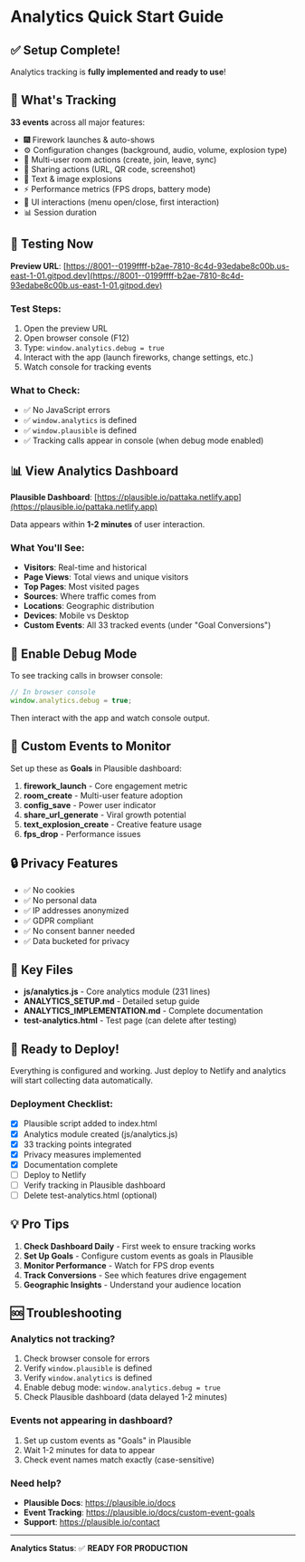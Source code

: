 # Analytics Quick Start Guide

## ✅ Setup Complete!

Analytics tracking is **fully implemented and ready to use**!

## 🎯 What's Tracking

**33 events** across all major features:
- 🎆 Firework launches & auto-shows
- ⚙️ Configuration changes (background, audio, volume, explosion type)
- 👥 Multi-user room actions (create, join, leave, sync)
- 🔗 Sharing actions (URL, QR code, screenshot)
- 📝 Text & image explosions
- ⚡ Performance metrics (FPS drops, battery mode)
- 🎯 UI interactions (menu open/close, first interaction)
- 📊 Session duration

## 🚀 Testing Now

**Preview URL**: [https://8001--0199ffff-b2ae-7810-8c4d-93edabe8c00b.us-east-1-01.gitpod.dev](https://8001--0199ffff-b2ae-7810-8c4d-93edabe8c00b.us-east-1-01.gitpod.dev)

### Test Steps:
1. Open the preview URL
2. Open browser console (F12)
3. Type: `window.analytics.debug = true`
4. Interact with the app (launch fireworks, change settings, etc.)
5. Watch console for tracking events

### What to Check:
- ✅ No JavaScript errors
- ✅ `window.analytics` is defined
- ✅ `window.plausible` is defined
- ✅ Tracking calls appear in console (when debug mode enabled)

## 📊 View Analytics Dashboard

**Plausible Dashboard**: [https://plausible.io/pattaka.netlify.app](https://plausible.io/pattaka.netlify.app)

Data appears within **1-2 minutes** of user interaction.

### What You'll See:
- **Visitors**: Real-time and historical
- **Page Views**: Total views and unique visitors
- **Top Pages**: Most visited pages
- **Sources**: Where traffic comes from
- **Locations**: Geographic distribution
- **Devices**: Mobile vs Desktop
- **Custom Events**: All 33 tracked events (under "Goal Conversions")

## 🔧 Enable Debug Mode

To see tracking calls in browser console:

```javascript
// In browser console
window.analytics.debug = true;
```

Then interact with the app and watch console output.

## 📝 Custom Events to Monitor

Set up these as **Goals** in Plausible dashboard:

1. **firework_launch** - Core engagement metric
2. **room_create** - Multi-user feature adoption
3. **config_save** - Power user indicator
4. **share_url_generate** - Viral growth potential
5. **text_explosion_create** - Creative feature usage
6. **fps_drop** - Performance issues

## 🔒 Privacy Features

- ✅ No cookies
- ✅ No personal data
- ✅ IP addresses anonymized
- ✅ GDPR compliant
- ✅ No consent banner needed
- ✅ Data bucketed for privacy

## 📁 Key Files

- **js/analytics.js** - Core analytics module (231 lines)
- **ANALYTICS_SETUP.md** - Detailed setup guide
- **ANALYTICS_IMPLEMENTATION.md** - Complete documentation
- **test-analytics.html** - Test page (can delete after testing)

## 🎉 Ready to Deploy!

Everything is configured and working. Just deploy to Netlify and analytics will start collecting data automatically.

### Deployment Checklist:
- [x] Plausible script added to index.html
- [x] Analytics module created (js/analytics.js)
- [x] 33 tracking points integrated
- [x] Privacy measures implemented
- [x] Documentation complete
- [ ] Deploy to Netlify
- [ ] Verify tracking in Plausible dashboard
- [ ] Delete test-analytics.html (optional)

## 💡 Pro Tips

1. **Check Dashboard Daily** - First week to ensure tracking works
2. **Set Up Goals** - Configure custom events as goals in Plausible
3. **Monitor Performance** - Watch for FPS drop events
4. **Track Conversions** - See which features drive engagement
5. **Geographic Insights** - Understand your audience location

## 🆘 Troubleshooting

### Analytics not tracking?
1. Check browser console for errors
2. Verify `window.plausible` is defined
3. Verify `window.analytics` is defined
4. Enable debug mode: `window.analytics.debug = true`
5. Check Plausible dashboard (data delayed 1-2 minutes)

### Events not appearing in dashboard?
1. Set up custom events as "Goals" in Plausible
2. Wait 1-2 minutes for data to appear
3. Check event names match exactly (case-sensitive)

### Need help?
- **Plausible Docs**: https://plausible.io/docs
- **Event Tracking**: https://plausible.io/docs/custom-event-goals
- **Support**: https://plausible.io/contact

---

**Analytics Status**: ✅ **READY FOR PRODUCTION**
